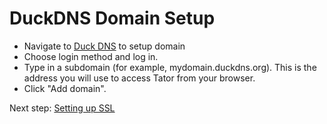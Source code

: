 # DuckDNS Domain Setup

* Navigate to [Duck DNS](https://www.duckdns.org) to setup domain
* Choose login method and log in.
* Type in a subdomain (for example, mydomain.duckdns.org). This is the address you will use to access Tator from your browser.
* Click "Add domain".

Next step: [Setting up SSL](certbot.md)
